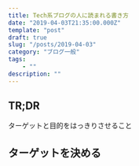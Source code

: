 ```yaml
---
title: Tech系ブログの人に読まれる書き方
date: "2019-04-03T21:35:00.000Z"
template: "post"
draft: true
slug: "/posts/2019-04-03"
category: "ブログ一般"
tags: 
    - ""
description: ""
---
```


## TR;DR
ターゲットと目的をはっきりさせること

## ターゲットを決める






